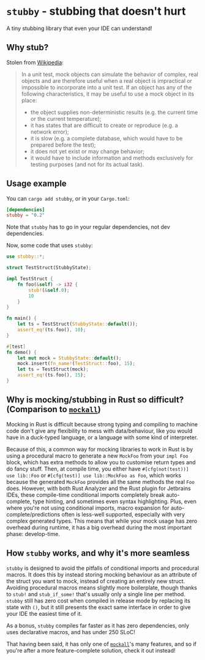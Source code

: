 # `stubby` - stubbing that doesn't hurt

A tiny stubbing library that even your IDE can understand!

## Why stub?

Stolen from [Wikipedia](https://en.wikipedia.org/wiki/Mock_object):

> In a unit test, mock objects can simulate the behavior of complex, real objects and are therefore useful when a real object is impractical or impossible to incorporate into a unit test.
> If an object has any of the following characteristics, it may be useful to use a mock object in its place:
>* the object supplies non-deterministic results (e.g. the current time or the current temperature); 
>* it has states that are difficult to create or reproduce (e.g. a network error); 
>* it is slow (e.g. a complete database, which would have to be prepared before the test); 
>* it does not yet exist or may change behavior; 
>* it would have to include information and methods exclusively for testing purposes (and not for its actual task).

## Usage example

You can `cargo add stubby`, or in your `Cargo.toml`:

```toml
[dependencies]
stubby = "0.2"
```

Note that `stubby` has to go in your regular dependencies, not dev dependencies.

Now, some code that uses `stubby`:

```rust
use stubby::*;

struct TestStruct(StubbyState);

impl TestStruct {
    fn foo(&self) -> i32 {
        stub!(&self.0);
        10
    }
}

fn main() {
    let ts = TestStruct(StubbyState::default());
    assert_eq!(ts.foo(), 10);
}

#[test]
fn demo() {
    let mut mock = StubbyState::default();
    mock.insert(fn_name!(TestStruct::foo), 15);
    let ts = TestStruct(mock);
    assert_eq!(ts.foo(), 15);
}
```

## Why is mocking/stubbing in Rust so difficult? (Comparison to [`mockall`](https://lib.rs/crates/mockall))

Mocking in Rust is difficult because strong typing and compiling to machine code don't give any flexibility to mess with data/behaviour, like you would have in a duck-typed language, or a language with some kind of interpreter.

Because of this, a common way for mocking libraries to work in Rust is by using a procedural macro to generate a new `MockFoo` from your `impl Foo` block, which has extra methods to allow you to customise return types and do fancy stuff.
Then, at compile time, you either have `#[cfg(not(test))] use lib::Foo` or `#[cfg(test)] use lib::MockFoo as Foo`, which works because the generated `MockFoo` provides all the same methods the real `Foo` does.
However, with both Rust Analyzer and the Rust plugin for Jetbrains IDEs, these compile-time conditional imports completely break auto-complete, type hinting, and sometimes even syntax highlighting.
Plus, even where you're not using conditional imports, macro expansion for auto-complete/predictions often is less-well supported, especially with very complex generated types.
This means that while your mock usage has zero overhead during runtime, it has a big overhead during the most important phase: develop-time.

## How `stubby` works, and why it's more seamless

`stubby` is designed to avoid the pitfalls of conditional imports and procedural macros.
It does this by instead storing mocking behaviour as an attribute of the struct you want to mock, instead of creating an entirely new struct.
Avoiding procedural macros means slightly more boilerplate, though thanks to `stub!` and `stub_if_some!` that's usually only a single line per method.
`stubby` still has zero cost when compiled in release mode by replacing its state with `()`, but it still presents the exact same interface in order to give your IDE the easiest time of it.

As a bonus, `stubby` compiles far faster as it has zero dependencies, only uses declarative macros, and has under 250 SLoC!

That having been said, it has only one of [`mockall`](https://lib.rs/crates/mockall)'s many features, and so if you're after a more feature-complete solution, check it out instead!
